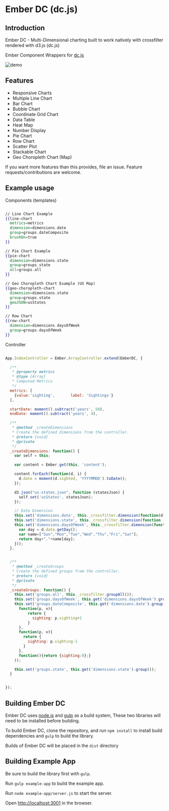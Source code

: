 # Ember DC (dc.js)

## Introduction

Ember DC - Multi-Dimensional charting built to work natively with crossfilter rendered with d3.js (dc.js)

Ember Component Wrappers for [dc.js](http://nickqizhu.github.io/dc.js/)

![demo](http://cl.ly/image/3d2T1A0a2420/Screen%20Shot%202014-02-15%20at%204.36.31%20AM.png)

## Features

- Responsive Charts
- Multiple Line Chart
- Bar Chart
- Bubble Chart
- Coordinate Grid Chart
- Data Table
- Heat Map
- Number Display
- Pie Chart
- Row Chart
- Scatter Plot
- Stackable Chart
- Geo Choropleth Chart (Map)

If you want more features than this provides, file an issue. Feature requests/contributions are welcome.

## Example usage

Components (templates)

```handlebars

// Line Chart Example
{{line-chart
  metrics=metrics
  dimension=dimensions.date
  group=groups.dateComposite
  brushOn=true
}}

// Pie Chart Example
{{pie-chart
  dimension=dimensions.state
  group=groups.state
  all=groups.all
}}

// Geo Choropleth Chart Example (US Map)
{{geo-choropleth-chart
  dimension=dimensions.state
  group=groups.state
  geoJSON=usStates
}}

// Row Chart
{{row-chart
  dimension=dimensions.daysOfWeek
  group=groups.daysOfWeek
}}

```

Controller

```javascript

App.IndexController = Ember.ArrayController.extend(EmberDC, {

  /**
   * @property metrics
   * @type {Array}
   * Computed Metrics
   */
  metrics: [
    {value:'sighting',       label: 'Sightings'}
  ],

  startDate: moment().subtract('years', 50),
  endDate: moment().subtract('years', 4),

  /**
   * @method _createDimensions
   * Create the defined dimensions from the controller.
   * @return {void}
   * @private
   */
  _createDimensions: function() {
    var self = this;

    var content = Ember.get(this, 'content');

    content.forEach(function(d, i) {
      d.date = moment(d.sighted, 'YYYYMMDD').toDate();
    });

    d3.json("us-states.json", function (statesJson) {
      self.set('usStates', statesJson);
    });

    // Date Dimension
    this.set('dimensions.date', this._crossfilter.dimension(function(d) { return d.date; }));
    this.set('dimensions.state', this._crossfilter.dimension(function (d) { return d.state; }));
    this.set('dimensions.daysOfWeek', this._crossfilter.dimension(function (d) {
      var day = d.date.getDay();
      var name=["Sun","Mon","Tue","Wed","Thu","Fri","Sat"];
      return day+"."+name[day];
    }));
  },


  /**
   * @method _createGroups
   * Create the defined groups from the controller.
   * @return {void}
   * @private
   */
  _createGroups: function() {
    this.set('groups.all', this._crossfilter.groupAll());
    this.set('groups.daysOfWeek', this.get('dimensions.daysOfWeek').group());
    this.set('groups.dateComposite', this.get('dimensions.date').group(d3.time.month).reduce(
      function(p, v){
          return {
            sighting: p.sighting+1
          }
      },
      function(p, v){
        return {
          sighting: p.sighting-1
        }
      },
      function(){return {sighting:0};}
    ));

    this.set('groups.state', this.get('dimensions.state').group());
  }


});

```


## Building Ember DC
Ember DC uses [node.js](http://nodejs.org/) and [gulp](http://gulpjs.com/) as a build system,
These two libraries will need to be installed before building.

To build Ember DC, clone the repository, and run `npm install` to install build dependencies
and `gulp` to build the library.

Builds of Ember DC will be placed in the `dist` directory


## Building Example App

Be sure to build the library first with `gulp`.

Run `gulp example-app` to build the example app.

Run `node example-app/server.js` to start the server.

Open [http://localhost:3001](http://localhost:3001) in the browser.